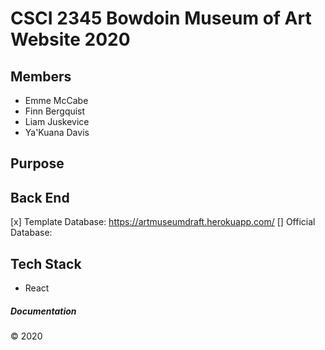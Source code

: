 # CSCI 2345 Bowdoin Museum of Art Website 2020 

## Members 

- Emme McCabe 
- Finn Bergquist 
- Liam Juskevice 
- Ya'Kuana Davis 

## Purpose 



## Back End  

[x] Template Database: https://artmuseumdraft.herokuapp.com/
[] Official Database: 

## Tech Stack 

- React

##### Documentation 

© 2020
